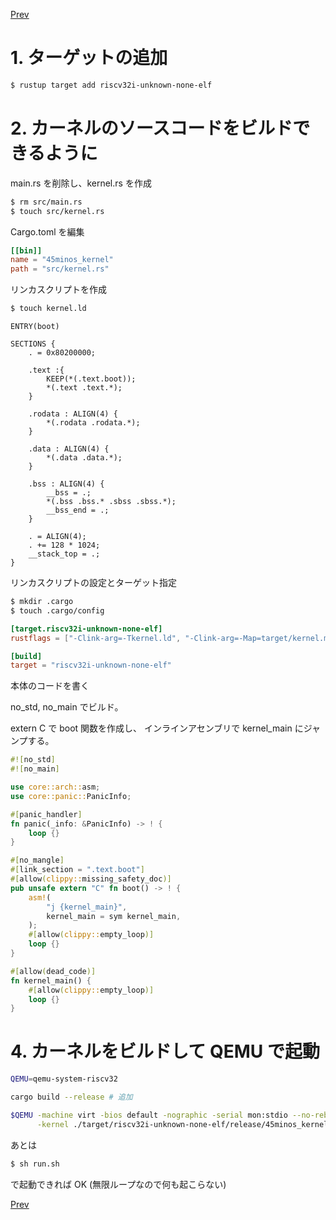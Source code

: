 [Prev](https://github.com/Ubugeeei/45minos/tree/master/getting-started)

# 1. ターゲットの追加

```sh
$ rustup target add riscv32i-unknown-none-elf
```

# 2. カーネルのソースコードをビルドできるように

main.rs を削除し、kernel.rs を作成

```sh
$ rm src/main.rs
$ touch src/kernel.rs
```

Cargo.toml を編集

```toml
[[bin]]
name = "45minos_kernel"
path = "src/kernel.rs"
```

リンカスクリプトを作成

```sh
$ touch kernel.ld
```

```
ENTRY(boot)

SECTIONS {
    . = 0x80200000;

    .text :{
        KEEP(*(.text.boot));
        *(.text .text.*);
    }

    .rodata : ALIGN(4) {
        *(.rodata .rodata.*);
    }

    .data : ALIGN(4) {
        *(.data .data.*);
    }

    .bss : ALIGN(4) {
        __bss = .;
        *(.bss .bss.* .sbss .sbss.*);
        __bss_end = .;
    }

    . = ALIGN(4);
    . += 128 * 1024;
    __stack_top = .;
}
```

リンカスクリプトの設定とターゲット指定

```sh
$ mkdir .cargo
$ touch .cargo/config
```

```toml
[target.riscv32i-unknown-none-elf]
rustflags = ["-Clink-arg=-Tkernel.ld", "-Clink-arg=-Map=target/kernel.map"]

[build]
target = "riscv32i-unknown-none-elf"
```

本体のコードを書く

no_std, no_main でビルド。

extern C で boot 関数を作成し、
インラインアセンブリで kernel_main にジャンプする。

```rs
#![no_std]
#![no_main]

use core::arch::asm;
use core::panic::PanicInfo;

#[panic_handler]
fn panic(_info: &PanicInfo) -> ! {
    loop {}
}

#[no_mangle]
#[link_section = ".text.boot"]
#[allow(clippy::missing_safety_doc)]
pub unsafe extern "C" fn boot() -> ! {
    asm!(
        "j {kernel_main}",
        kernel_main = sym kernel_main,
    );
    #[allow(clippy::empty_loop)]
    loop {}
}

#[allow(dead_code)]
fn kernel_main() {
    #[allow(clippy::empty_loop)]
    loop {}
}
```

# 4. カーネルをビルドして QEMU で起動

```sh
QEMU=qemu-system-riscv32

cargo build --release # 追加

$QEMU -machine virt -bios default -nographic -serial mon:stdio --no-reboot \
      -kernel ./target/riscv32i-unknown-none-elf/release/45minos_kernel
```

あとは

```sh
$ sh run.sh
```

で起動できれば OK (無限ループなので何も起こらない)

[Prev](https://github.com/Ubugeeei/45minos/tree/master/getting-started)
